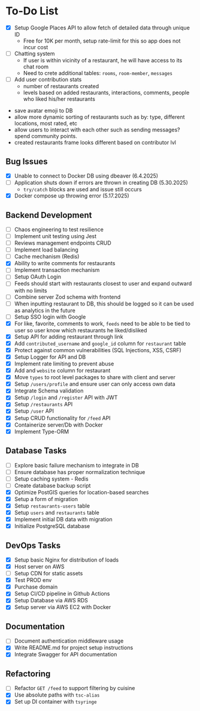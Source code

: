 # To-Do List

- [x] Setup Google Places API to allow fetch of detailed data through unique ID
  - Free for 10K per month, setup rate-limit for this so app does not incur cost
- [ ] Chatting system
  - If user is within vicinity of a restaurant, he will have access to its chat room
  - Need to crete additional tables: `rooms`, `room-member`, `messages`
- [ ] Add user contribution stats
  - number of restaurants created
  - levels based on added restaurants, interactions, comments, people who liked his/her restaurants
- save avatar emoji to DB
- allow more dynamic sorting of restaurants such as by: type, different locations, most rated, etc
- allow users to interact with each other such as sending messages? spend community points.
- created restaurants frame looks different based on contributor lvl

## Bug Issues

- [x] Unable to connect to Docker DB using dbeaver (6.4.2025)
- [ ] Application shuts down if errors are thrown in creating DB (5.30.2025)
  - `try/catch` blocks are used and issue still occurs
- [x] Docker compose up throwing error (5.17.2025)

## Backend Development

- [ ] Chaos engineering to test resilience
- [ ] Implement unit testing using Jest
- [ ] Reviews management endpoints CRUD
- [ ] Implement load balancing
- [ ] Cache mechanism (Redis)
- [x] Ability to write comments for restaurants
- [ ] Implement transaction mechanism
- [ ] Setup OAuth Login
- [ ] Feeds should start with restaurants closest to user and expand outward with no limits
- [ ] Combine server Zod schema with frontend
- [ ] When inputting restaurant to DB, this should be logged so it can be used as analytics in the future
- [ ] Setup SSO login with Google
- [x] For like, favorite, comments to work, `feeds` need to be able to be tied to user so user know which restaurants he liked/disliked
- [x] Setup API for adding restaurant through link
- [x] Add `contributed_username` and `google_id` column for `restaurant` table
- [x] Protect against common vulnerabilities (SQL Injections, XSS, CSRF)
- [x] Setup Logger for API and DB
- [x] Implement rate limiting to prevent abuse
- [x] Add and `website` column for restaurant
- [x] Move `types` to root level packages to share with client and server
- [x] Setup `/users/profile` and ensure user can only access own data
- [x] Integrate Schema validation
- [x] Setup `/login` and `/register` API with JWT
- [x] Setup `/restaurants` API
- [x] Setup `/user` API
- [x] Setup CRUD functionality for `/feed` API
- [x] Containerize server/Db with Docker
- [x] Implement Type-ORM

## Database Tasks

- [ ] Explore basic failure mechanism to integrate in DB
- [ ] Ensure database has proper normalization technique
- [ ] Setup caching system - Redis
- [ ] Create database backup script
- [x] Optimize PostGIS queries for location-based searches
- [x] Setup a form of migration
- [x] Setup `restaurants-users` table
- [x] Setup `users` and `restaurants` table
- [x] Implement initial DB data with migration
- [x] Initialize PostgreSQL database

## DevOps Tasks

- [x] Setup basic Nginx for distribution of loads
- [x] Host server on AWS
- [ ] Setup CDN for static assets
- [x] Test PROD env
- [x] Purchase domain
- [x] Setup CI/CD pipeline in Github Actions
- [x] Setup Database via AWS RDS
- [x] Setup server via AWS EC2 with Docker

## Documentation

- [ ] Document authentication middleware usage
- [x] Write README.md for project setup instructions
- [x] Integrate Swagger for API documentation

## Refactoring

- [ ] Refactor `GET /feed` to support filtering by cuisine
- [x] Use absolute paths with `tsc-alias`
- [x] Set up DI container with `tsyringe`
